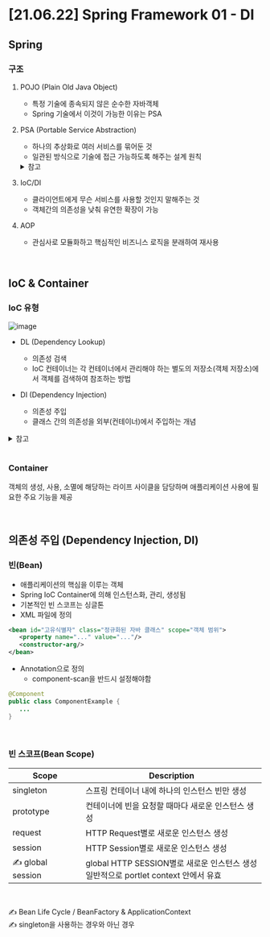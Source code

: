 # [21.06.22] Spring Framework 01 - DI

## Spring

### 구조

1. POJO (Plain Old Java Object)

   - 특정 기술에 종속되지 않은 순수한 자바객체
   - Spring 기술에서 이것이 가능한 이유는 PSA

2. PSA (Portable Service Abstraction)

   - 하나의 추상화로 여러 서비스를 묶어둔 것
   - 일관된 방식으로 기술에 접근 가능하도록 해주는 설계 원칙
   <details>
       <summary>참고</summary>
       https://sabarada.tistory.com/127
   </details>

3. IoC/DI

   - 클라이언트에게 무슨 서비스를 사용할 것인지 말해주는 것
   - 객체간의 의존성을 낮춰 유연한 확장이 가능

4. AOP
   - 관심사로 모듈화하고 핵심적인 비즈니스 로직을 분래하여 재사용

<br>

## IoC & Container

### IoC 유형

![image](https://user-images.githubusercontent.com/36289638/122868195-99c64e80-d365-11eb-898e-de74dfe71fa6.png)

- DL (Dependency Lookup)

  - 의존성 검색
  - IoC 컨테이너는 각 컨테이너에서 관리해야 하는 별도의 저장소(객체 저장소)에서 객체를 검색하여 참조하는 방법

- DI (Dependency Injection)
  - 의존성 주입
  - 클래스 간의 의존성을 외부(컨테이너)에서 주입하는 개념

<details>
    <summary>참고</summary>        
    https://happy-playboy.tistory.com/entry/%EB%B0%B1%EC%88%98%EC%9D%98-%EC%8A%A4%ED%94%84%EB%A7%81-IoC%EC%99%80-DI%EC%97%90-%EB%8C%80%ED%95%B4%EC%84%9C
</details>

<br>

### Container

객체의 생성, 사용, 소멸에 해당하는 라이프 사이클을 담당하며 애플리케이션 사용에 필요한 주요 기능을 제공

<br>

## 의존성 주입 (Dependency Injection, DI)

### 빈(Bean)

- 애플리케이션의 핵심을 이루는 객체
- Spring IoC Container에 의해 인스턴스화, 관리, 생성됨
- 기본적인 빈 스코프는 싱글톤
- XML 파일에 정의

```xml
<bean id="고유식별자" class="정규화된 자바 클래스" scope="객체 범위">
   <property name="..." value="..."/>
   <constructor-arg/>
</bean>
```

- Annotation으로 정의
  - component-scan을 반드시 설정해야함

```java
@Component
public class ComponentExample {
   ...
}
```

<br>

### 빈 스코프(Bean Scope)

| Scope             | Description                                                                              |
| ----------------- | ---------------------------------------------------------------------------------------- |
| singleton         | 스프링 컨테이너 내에 하나의 인스턴스 빈만 생성                                           |
| prototype         | 컨테이너에 빈을 요청할 때마다 새로운 인스턴스 생성                                       |
| request           | HTTP Request별로 새로운 인스턴스 생성                                                    |
| session           | HTTP Session별로 새로운 인스턴스 생성                                                    |
| ✍ global session | global HTTP SESSION별로 새로운 인스턴스 생성 <br> 일반적으로 portlet context 안에서 유효 |

<br>

✍ Bean Life Cycle / BeanFactory & ApplicationContext  
✍ singleton을 사용하는 경우와 아닌 경우
